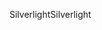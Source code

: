 <span data-ttu-id="5d508-101">Silverlight</span><span class="sxs-lookup"><span data-stu-id="5d508-101">Silverlight</span></span>